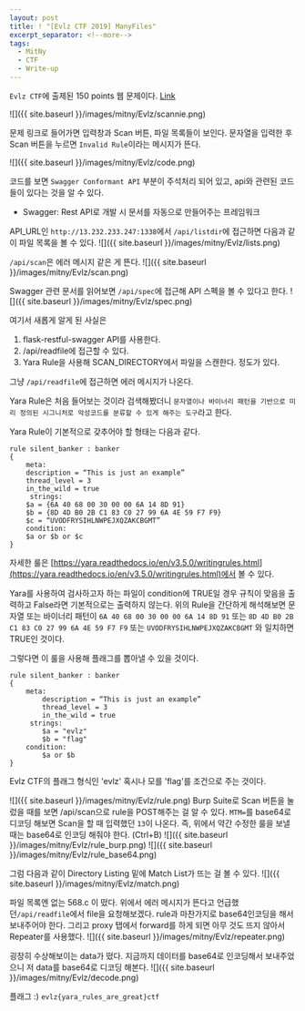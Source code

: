 ```yaml
---
layout: post
title: ! "[Evlz CTF 2019] ManyFiles"
excerpt_separator: <!--more-->
tags:
  - MitNy
  - CTF
  - Write-up
---
```


`Evlz CTF`에 출제된 150 points 웹 문제이다.
[Link](http://13.232.233.247/scannie/)
<!--more-->

![]({{ site.baseurl }}/images/mitny/Evlz/scannie.png)

문제 링크로 들어가면 입력창과 Scan 버튼, 파일 목록들이 보인다.
문자열을 입력한 후 Scan 버튼을 누르면 `Invalid Rule`이라는 메시지가 뜬다.

![]({{ site.baseurl }}/images/mitny/Evlz/code.png)

코드를 보면 `Swagger Conformant API` 부분이 주석처리 되어 있고, api와 관련된 코드들이 있다는 것을 알 수 있다.
* Swagger: Rest API로 개발 시 문서를 자동으로 만들어주는 프레임워크<br>

API_URL인 `http://13.232.233.247:1338`에서 `/api/listdir`에 접근하면
다음과 같이 파일 목록을 볼 수 있다.
![]({{ site.baseurl }}/images/mitny/Evlz/lists.png)

`/api/scan`은 에러 메시지 같은 게 뜬다.
![]({{ site.baseurl }}/images/mitny/Evlz/scan.png)

Swagger 관련 문서를 읽어보면 `/api/spec`에 접근해 API 스펙을 볼 수 있다고 한다.
![]({{ site.baseurl }}/images/mitny/Evlz/spec.png)

여기서 새롭게 알게 된 사실은
1. flask-restful-swagger API를 사용한다.
2. /api/readfile에 접근할 수 있다.
3. Yara Rule을 사용해 SCAN_DIRECTORY에서 파일을 스캔한다.
정도가 있다.

그냥 `/api/readfile`에 접근하면 에러 메시지가 나온다.

Yara Rule은 처음 들어보는 것이라 검색해봤더니
`문자열이나 바이너리 패턴을 기반으로 미리 정의된 시그니처로 악성코드를 분류할 수 있게 해주는 도구`라고 한다.

Yara Rule이 기본적으로 갖추어야 할 형태는 다음과 같다.
```
rule silent_banker : banker
{
    meta:
	description = “This is just an example”
	thread_level = 3
	in_the_wild = true
     strings:
	$a = {6A 40 68 00 30 00 00 6A 14 8D 91}
	$b = {8D 4D B0 2B C1 83 C0 27 99 6A 4E 59 F7 F9}
	$c = “UVODFRYSIHLNWPEJXQZAKCBGMT”
    condition:
	$a or $b or $c
}
```
자세한 룰은 [https://yara.readthedocs.io/en/v3.5.0/writingrules.html](https://yara.readthedocs.io/en/v3.5.0/writingrules.html)에서 볼 수 있다.

Yara를 사용하여 검사하고자 하는 파일이 condition에 TRUE일 경우 규칙이 맞음을 출력하고 False라면 기본적으로는 출력하지 않는다.
위의 Rule을 간단하게 해석해보면 문자열 또는 바이너리 패턴이 `6A 40 68 00 30 00 00 6A 14 8D 91` 또는 `8D 4D B0 2B C1 83 C0 27 99 6A 4E 59 F7 F9` 또는 `UVODFRYSIHLNWPEJXQZAKCBGMT` 와 일치하면 TRUE인 것이다.

그렇다면 이 룰을 사용해 플래그를 뽑아낼 수 있을 것이다.

```
rule silent_banker : banker
{
    meta:
        description = “This is just an example”
        thread_level = 3
        in_the_wild = true
     strings:
        $a = "evlz"
        $b = "flag"
    condition:
        $a or $b
}
```

Evlz CTF의 플래그 형식인 'evlz' 혹시나 모를 'flag'를 조건으로 주는 것이다.

![]({{ site.baseurl }}/images/mitny/Evlz/rule.png)
Burp Suite로 Scan 버튼을 눌렀을 때를 보면 /api/scan으로 rule을 POST해주는 걸 알 수 있다.
`MTM=`를 base64로 디코딩 해보면 Scan을 할 때 입력했던 `13`이 나온다.
즉, 위에서 약간 수정한 룰을 보낼 때는 base64로 인코딩 해줘야 한다. (Ctrl+B)
![]({{ site.baseurl }}/images/mitny/Evlz/rule_burp.png)
![]({{ site.baseurl }}/images/mitny/Evlz/rule_base64.png)

그럼 다음과 같이 Directory Listing 밑에 Match List가 뜨는 걸 볼 수 있다. 
![]({{ site.baseurl }}/images/mitny/Evlz/match.png)

파일 목록엔 없는 568.c 이 떴다.
위에서 에러 메시지가 뜬다고 언급했던`/api/readfile`에서 file을 요청해보겠다.
rule과 마찬가지로 base64인코딩을 해서 보내주어야 한다.
그리고 proxy 탭에서 forward를 하게 되면 아무 것도 뜨지 않아서 Repeater를 사용했다.
![]({{ site.baseurl }}/images/mitny/Evlz/repeater.png)

굉장히 수상해보이는 data가 떴다.
지금까지 데이터를 base64로 인코딩해서 보내주었으니 저 data를 base64로 디코딩 해본다.
![]({{ site.baseurl }}/images/mitny/Evlz/decode.png)

플래그 :)
`evlz{yara_rules_are_great}ctf`
